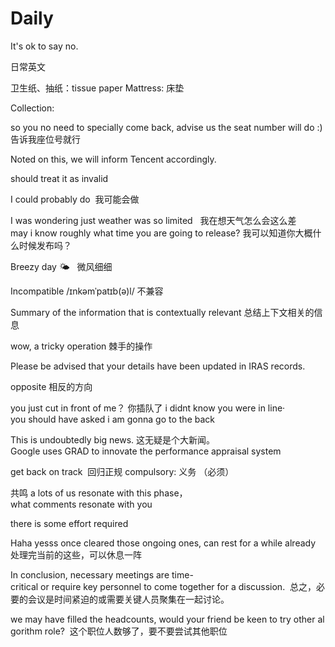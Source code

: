 # Daily

It's ok to say no.

日常英文

卫生纸、抽纸：tissue paper
Mattress: 床垫


Collection:

so you no need to specially come back, advise us the seat number will do :)
告诉我座位号就行

Noted on this, we will inform Tencent accordingly.

should treat it as invalid


I could probably do  我可能会做

I was wondering just weather was so limited   我在想天气怎么会这么差
may i know roughly what time you are going to release? 我可以知道你大概什么时候发布吗？

Breezy day 🌤   微风细细

Incompatible /ɪnkəmˈpatɪb(ə)l/
不兼容


Summary of the information that is contextually relevant
总结上下文相关的信息

wow, a tricky operation  棘手的操作

Please be advised that your details have been updated in IRAS records.


opposite 相反的方向

you just cut in front of me？ 你插队了
i didnt know you were in line·
you should have asked
i am gonna go to the back

This is undoubtedly big news. 这无疑是个大新闻。
Google uses GRAD to innovate the performance appraisal system


get back on track  回归正规
compulsory: 义务 （必须）

共鸣
a lots of us resonate with this phase，what comments resonate with you

there is some effort required


Haha yesss once cleared those ongoing ones, can rest for a while already
处理完当前的这些，可以休息一阵

In conclusion, necessary meetings are time-critical or require key personnel to come together for a discussion. 
总之，必要的会议是时间紧迫的或需要关键人员聚集在一起讨论。

we may have filled the headcounts, would your friend be keen to try other algorithm role?  这个职位人数够了，要不要尝试其他职位

